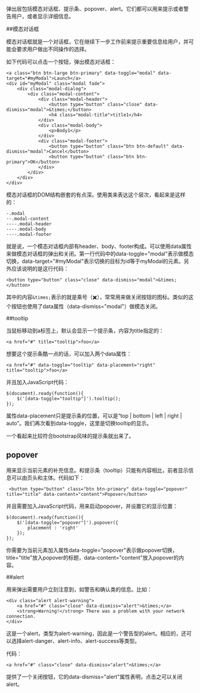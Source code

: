 弹出层包括模态对话框、提示条、popover、alert。它们都可以用来提示或者警告用户，或者显示详细信息。


##模态对话框

模态对话框就是一个对话框，它在继续下一步工作前来提示重要信息给用户，并可能会要求用户做出不同操作的选择。

如下代码可以点击一个按钮，弹出模态对话框：

    <a class="btn btn-large btn-primary" data-toggle="modal" data-target="#myModal">Launch</a>
    <div id="myModal" class="modal fade">
        <div class="modal-dialog">
            <div class="modal-content">
                <div class="modal-header">
                    <button type="button" class="close" data-dismiss="modal">&times;</button>
                    <h4 class="modal-title">title1</h4>
                </div>
                <div class="modal-body">
                    <p>Body1</p>
                </div>
                <div class="modal-footer">
                    <button type="button" class="btn btn-default" data-dismiss="modal">Cancel</button>
                    <button type="button" class="btn btn-primary">OK</button>
                </div>
            </div>
        </div>
    </div>

模态对话框的DOM结构嵌套的有点深。使用类来表达这个层次，看起来是这样的：

    -.modal
    --.modal-content
    ----.modal-header
    ----.modal-body
    ----.modal-footer
    
就是说，一个模态对话框内部有header、body、footer构成。可以使用data属性来做模态对话框的弹出和关闭。第一行代码中的data-toggle="modal"表示做模态切换，data-target="#myModal"表示切换的目标为id等于myModal的元素。另外应该说明的是这行代码：

    <button type="button" class="close" data-dismiss="modal">&times;</button>
其中的内容`&times;`表示的就是乘号（✖️），常常用来做关闭按钮的图标。类似的这个按钮也使用了data属性（data-dismiss="modal"）做模态关闭。


##tooltip

当鼠标移动到a标签上，默认会显示一个提示条，内容为title指定的：

    <a href="#" title="tooltip">foo</a>

想要这个提示条酷一点的话，可以加入两个data属性：

    <a href="#" data-toggle="tooltip" data-placement="right" title="tooltip">foo</a>

并且加入JavaScript代码：

    $(document).ready(function(){
        $('[data-toggle="tooltip"]').tooltip();   
    });

属性data-placement只是提示条的位置，可以是“top | bottom | left | right | auto”。我们再次看到data-toggle，这里是切换tooltip的显示。

一个看起来比较符合bootstrap风味的提示条就出来了。

## popover

用来显示当前元素的补充信息。和提示条（tooltip）只能有内容相比，前者显示信息可以由页头和主体。代码如下：

     <button type="button" class="btn btn-primary" data-toggle="popover" title="title" data-content="content">Popover</button>

并且需要加入JavaScript代码，用来启动popover，并设置它的显示位置：

    $(document).ready(function(){
        $('[data-toggle="popover"]').popover({
            placement : 'right'
        });
    });
你需要为当前元素加入属性data-toggle="popover"表示做popover切换，title="title"放入popover的标题，data-content="content"放入popover的内容。

##alert

用来弹出需要用户立刻注意到，如警告和确认类的信息。比如：

    <div class="alert alert-warning">
        <a href="#" class="close" data-dismiss="alert">&times;</a>
        <strong>Warning!</strong> There was a problem with your network connection.
    </div>

这是一个alert，类型为alert-warning，因此是一个警告型的alert。相应的，还可以选择alert-danger、alert-info、alert-success等类型。

代码：

    <a href="#" class="close" data-dismiss="alert">&times;</a>

提供了一个关闭按钮，它的data-dismiss="alert"属性表明，点击之可以关闭alert。








